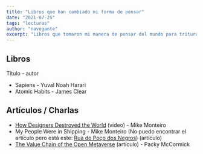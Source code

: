 ```yaml
---
title: "Libros que han cambiado mi forma de pensar"
date: "2021-07-25"
tags: "lecturas"
author: "navegante"
excerpt: "Libros que tomaron mi manera de pensar del mundo para triturarlos en la licuadora."
---
```


## Libros

Título - autor

- Sapiens - Yuval Noah Harari
- Atomic Habits - James Clear

## Artículos / Charlas

- [How Designers Destroyed the World](https://www.youtube.com/watch?v=J0ucEt-La9w) (video) - Mike Monteiro
- My People Were in Shipping - Mike Monteiro (No puedo encontrar el artículo pero está este: [Rua do Poço dos Negros](https://buttondown.email/monteiro/archive/rua-do-poco-dos-negros/)) (artículo)
- [The Value Chain of the Open Metaverse](https://www.notboring.co/p/the-value-chain-of-the-open-metaverse) (artículo) - Packy McCormick
